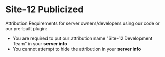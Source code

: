 # Site-12 Publicized

Attribution Requirements for server owners/developers using our code or our pre-built plugin:
- You are required to put our attribution name "Site-12 Development Team" in your **server info**
- You cannot attempt to hide the attribution in your **server info**